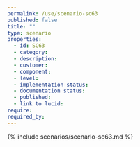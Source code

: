 ```yaml
---
permalink: /use/scenario-sc63
published: false
title: ""
type: scenario
properties:
  - id: SC63
  - category:
  - description:
  - customer:
  - component:
  - level:
  - implementation status:
  - documentation status:
  - published:
  - link to lucid:
require:
required_by:
---
```


{% include scenarios/scenario-sc63.md %}
